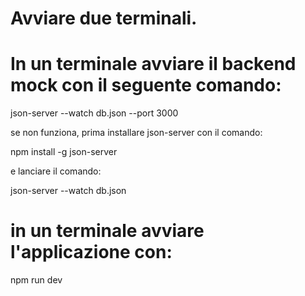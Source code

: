 # Avviare due terminali. 
# In un terminale avviare il backend mock con il seguente comando:

json-server --watch db.json --port 3000

se non funziona, prima installare json-server con il comando:

npm install -g json-server

e lanciare il comando: 

json-server --watch db.json

# in un terminale avviare l'applicazione con: 

npm run dev